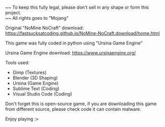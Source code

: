 
~~ To keep this fully legal, please don't sell in any shape or form this project.            
~~ All rights goes to "Mojang"                                                               
                                             

Original "NoMine NoCraft" download: https://fastsucksatcoding.github.io/NoMine-NoCraft.download/home.html

This game was fully coded in python using "Ursina Game Engine" 

Ursina Game Engine download: https://www.ursinaengine.org/

Tools used: 
- Gimp (Textures)
- Blender (3D Shaping)
- Ursina (Game Engine)
- Sublime Text (Coding)
- Visual Studio Code (Coding)

Don't forget this is open-source game, if you are downloading this game from different source, please check code it can contain malware.

Enjoy playing :>
